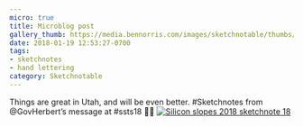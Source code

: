 ```yaml
---
micro: true
title: Microblog post
gallery_thumb: https://media.bennorris.com/images/sketchnotable/thumbs/silicon-slopes-2018-sketchnote-18.jpg
date: 2018-01-19 12:53:27-0700
tags:
- sketchnotes
- hand lettering
category: Sketchnotable
---
```


Things are great in Utah, and will be even better. #Sketchnotes from @GovHerbert’s message at #ssts18 ✍🏼 [![Silicon slopes 2018 sketchnote 18](https://media.bennorris.com/images/sketchnotable/silicon-slopes-2018/silicon-slopes-2018-sketchnote-18.jpg)](https://media.bennorris.com/images/sketchnotable/silicon-slopes-2018/silicon-slopes-2018-sketchnote-18.jpg)